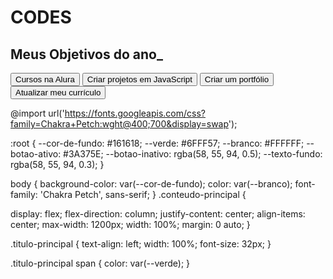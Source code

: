 # CODES

<!DOCTYPE html>
<html lang="pt-br">
<head>
 <meta charset="UTF-8">
 <meta name="viewport" content="width=device-width, initial-scale=1.0">
 <title>Meus objetivos do ano</title>
</head>
<body>
 <section class="conteudo-principal">
   <h2 class="titulo-principal">Meus Objetivos do ano_</h2>
   <div class="botoes">
     <button class="botao">Cursos na Alura</button>
     <button class="botao">Criar projetos em JavaScript</button>
     <button class="botao">Criar um portfólio</button>
     <button class="botao">Atualizar meu currículo</button>
   </div>
 </section>
</body>
</html>

@import url('https://fonts.googleapis.com/css?family=Chakra+Petch:wght@400;700&display=swap');


:root {
 --cor-de-fundo: #161618;
 --verde: #6FFF57;
 --branco: #FFFFFF;
 --botao-ativo: #3A375E;
 --botao-inativo: rgba(58, 55, 94, 0.5);
 --texto-fundo: rgba(58, 55, 94, 0.3);
}


body {
 background-color: var(--cor-de-fundo);
 color: var(--branco);
 font-family: 'Chakra Petch', sans-serif;
}
.conteudo-principal { 

display: flex;
 flex-direction: column;
 justify-content: center;
 align-items: center;
 max-width: 1200px;
 width: 100%;
 margin: 0 auto;
}


 .titulo-principal {
   text-align: left;
   width: 100%;
   font-size: 32px;
}


.titulo-principal span {
 color: var(--verde);
}



